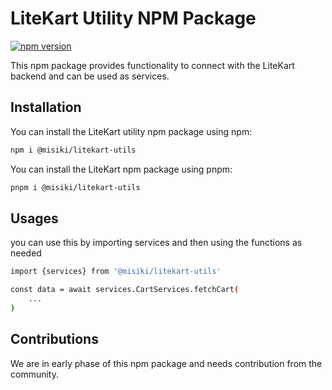 # LiteKart Utility NPM Package

[![npm version](https://litekart.in/logo-litekart.png)](https://litekart.in)

This npm package provides functionality to connect with the LiteKart backend and can be used as services.

## Installation

You can install the LiteKart utility npm package using npm:

```bash 
npm i @misiki/litekart-utils
```


You can install the LiteKart npm package using pnpm:

```bash 
pnpm i @misiki/litekart-utils
```

## Usages 

you can use this by importing services and then using the functions as needed

```bash 
import {services} from '@misiki/litekart-utils'
```

```bash
const data = await services.CartServices.fetchCart(
    ...
)
```


## Contributions
We are in early phase of this npm package and needs contribution from the community.